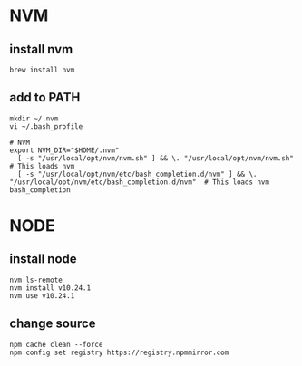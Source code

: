 # NVM
## install nvm
```
brew install nvm
```
## add to PATH
```
mkdir ~/.nvm
vi ~/.bash_profile

# NVM
export NVM_DIR="$HOME/.nvm"
  [ -s "/usr/local/opt/nvm/nvm.sh" ] && \. "/usr/local/opt/nvm/nvm.sh"  # This loads nvm
  [ -s "/usr/local/opt/nvm/etc/bash_completion.d/nvm" ] && \. "/usr/local/opt/nvm/etc/bash_completion.d/nvm"  # This loads nvm bash_completion
```
# NODE
## install node
```
nvm ls-remote
nvm install v10.24.1
nvm use v10.24.1
```
## change source
```
npm cache clean --force
npm config set registry https://registry.npmmirror.com
```
